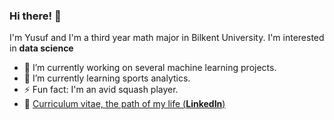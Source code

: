 ### Hi there! 👋
I'm Yusuf and I'm a third year math major in Bilkent University. I'm interested in **data science**


- 🔭 I’m currently working on several machine learning projects.
- 🌱 I’m currently learning sports analytics.
- ⚡ Fun fact: I'm an avid squash player.
- 🏹  [Curriculum vitae, the path of my life (**LinkedIn**)](https://linkedin.com/in/https://www.linkedin.com/in/yusufnazim/)

